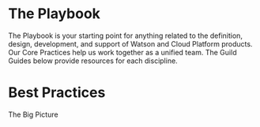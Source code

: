 #  The Playbook
The Playbook is your starting point for anything related to the definition, design, development, and support of Watson and Cloud Platform products. Our Core Practices help us work together as a unified team. The Guild Guides below provide resources for each discipline.

# Best Practices
The Big Picture
